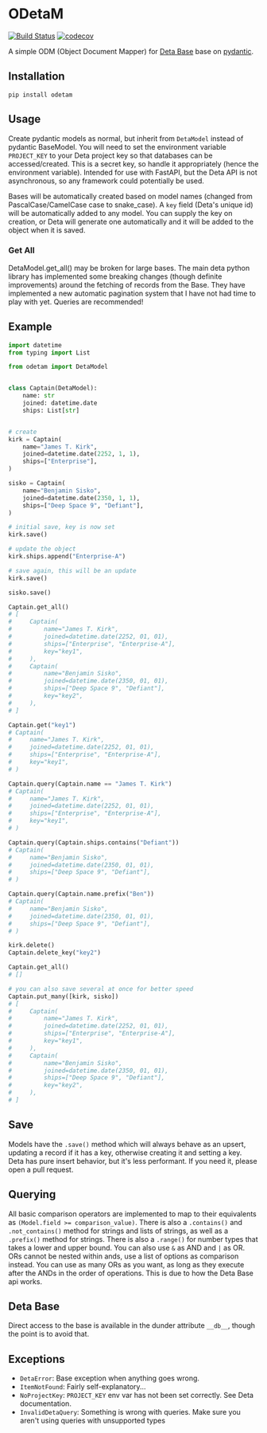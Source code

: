 # ODetaM

[![Build Status](https://travis-ci.org/rickh94/ODetaM.svg?branch=main)](https://travis-ci.org/rickh94/ODetaM)
[![codecov](https://codecov.io/gh/rickh94/odetam/branch/main/graph/badge.svg?token=BLDIMHU9FB)](https://codecov.io/gh/rickh94/odetam)

A simple ODM (Object Document Mapper) for [Deta Base](https://deta.sh) base on
[pydantic](https://github.com/samuelcolvin/pydantic/).

## Installation

`pip install odetam`

## Usage

Create pydantic models as normal, but inherit from `DetaModel` instead of pydantic
BaseModel. You will need to set the environment variable `PROJECT_KEY` to your Deta
project key so that databases can be accessed/created. This is a secret key, so handle
it appropriately (hence the environment variable). Intended for use with FastAPI, but
the Deta API is not asynchronous, so any framework could potentially be used.

Bases will be automatically created based on model names (changed from
PascalCase/CamelCase case to snake_case). A `key` field (Deta's unique id) will be
automatically added to any model. You can supply the key on creation, or Deta will
generate one automatically and it will be added to the object when it is saved.

### Get All

DetaModel.get_all() may be broken for large bases. The main deta python library has
implemented some breaking changes (though definite improvements) around the fetching
of records from the Base. They have implemented a new automatic pagination system 
that I have not had time to play with yet. Queries are recommended!

## Example

```python
import datetime
from typing import List

from odetam import DetaModel


class Captain(DetaModel):
    name: str
    joined: datetime.date
    ships: List[str]


# create
kirk = Captain(
    name="James T. Kirk",
    joined=datetime.date(2252, 1, 1),
    ships=["Enterprise"],
)

sisko = Captain(
    name="Benjamin Sisko",
    joined=datetime.date(2350, 1, 1),
    ships=["Deep Space 9", "Defiant"],
)

# initial save, key is now set
kirk.save()

# update the object
kirk.ships.append("Enterprise-A")

# save again, this will be an update
kirk.save()

sisko.save()

Captain.get_all()
# [
#     Captain(
#         name="James T. Kirk", 
#         joined=datetime.date(2252, 01, 01), 
#         ships=["Enterprise", "Enterprise-A"],
#         key="key1",
#     ),
#     Captain(
#         name="Benjamin Sisko",
#         joined=datetime.date(2350, 01, 01), 
#         ships=["Deep Space 9", "Defiant"],
#         key="key2",
#     ),
# ]

Captain.get("key1")
# Captain(
#     name="James T. Kirk", 
#     joined=datetime.date(2252, 01, 01), 
#     ships=["Enterprise", "Enterprise-A"],
#     key="key1",
# )

Captain.query(Captain.name == "James T. Kirk")
# Captain(
#     name="James T. Kirk", 
#     joined=datetime.date(2252, 01, 01), 
#     ships=["Enterprise", "Enterprise-A"],
#     key="key1",
# )

Captain.query(Captain.ships.contains("Defiant"))
# Captain(
#     name="Benjamin Sisko",
#     joined=datetime.date(2350, 01, 01),
#     ships=["Deep Space 9", "Defiant"],
# )

Captain.query(Captain.name.prefix("Ben"))
# Captain(
#     name="Benjamin Sisko",
#     joined=datetime.date(2350, 01, 01),
#     ships=["Deep Space 9", "Defiant"],
# )

kirk.delete()
Captain.delete_key("key2")

Captain.get_all()
# []

# you can also save several at once for better speed
Captain.put_many([kirk, sisko])
# [
#     Captain(
#         name="James T. Kirk", 
#         joined=datetime.date(2252, 01, 01), 
#         ships=["Enterprise", "Enterprise-A"],
#         key="key1",
#     ),
#     Captain(
#         name="Benjamin Sisko",
#         joined=datetime.date(2350, 01, 01), 
#         ships=["Deep Space 9", "Defiant"],
#         key="key2",
#     ),
# ]

```

## Save

Models have the `.save()` method which will always behave as an upsert, updating a
record if it has a key, otherwise creating it and setting a key. Deta has pure insert
behavior, but it's less performant. If you need it, please open a pull request.

## Querying

All basic comparison operators are implemented to map to their equivalents as
`(Model.field >= comparison_value)`. There is also a `.contains()` and `.not_contains()`
method for strings and lists of strings, as well as a `.prefix()` method for strings.
There is also a `.range()` for number types that takes a lower and upper bound. You can
also use `&`  as AND and `|` as OR. ORs cannot be nested within ands, use a list of
options as comparison instead. You can use as many ORs as you want, as long as they
execute after the ANDs in the order of operations. This is due to how the Deta Base api
works.

## Deta Base

Direct access to the base is available in the dunder attribute `__db__`, though the
point is to avoid that.

## Exceptions

- `DetaError`: Base exception when anything goes wrong.
- `ItemNotFound`: Fairly self-explanatory...
- `NoProjectKey`: `PROJECT_KEY` env var has not been set correctly. See Deta
  documentation.
- `InvalidDetaQuery`: Something is wrong with queries. Make sure you aren't using
  queries with unsupported types